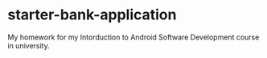 # starter-bank-application
My homework for my Intorduction to Android Software Development course in university.
